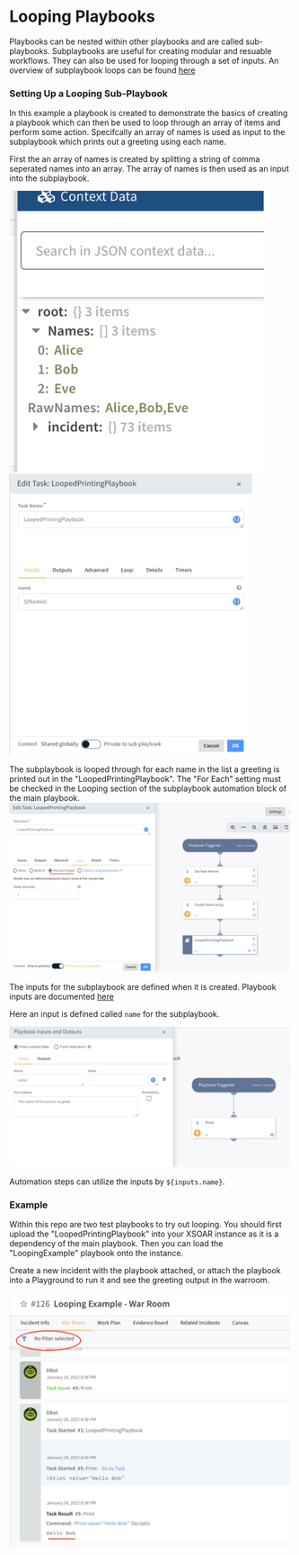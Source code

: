 # Looping Playbooks
Playbooks can be nested within other playbooks and are called sub-playbooks.
Subplaybooks are useful for creating modular and resuable workflows.
They can also be used for looping through a set of inputs.
An overview of subplaybook loops can be found [here](https://docs.paloaltonetworks.com/cortex/cortex-xsoar/6-0/cortex-xsoar-admin/playbooks/configure-a-sub-playbook-loop)

### Setting Up a Looping Sub-Playbook
In this example a playbook is created to demonstrate the basics of creating a playbook which can then be used to loop through an array of items and perform some action.
Specifcally an array of names is used as input to the subplaybook which prints out a greeting using each name.


First the an array of names is created by splitting a string of comma seperated names into an array.
The array of names is then used as an input into the subplaybook.

<img src="imgs/names-context.png" alt="alt text" height="500px">
<img src="imgs/looping-input-to-subplaybook.png" alt="alt text" height="500px">

The subplaybook is looped through for each name in the list a greeting is printed out in the "LoopedPrintingPlaybook".
The "For Each" setting must be checked in the Looping section of the subplaybook automation block of the main playbook.
<img src="imgs/looping-settings.png" alt="alt text" width="500px">

The inputs for the subplaybook are defined when it is created. 
Playbook inputs are documented [here](https://docs.paloaltonetworks.com/cortex/cortex-xsoar/6-0/cortex-xsoar-admin/playbooks/playbook-inputs-and-outputs)


Here an input is defined called `name` for the subplaybook.


<img src="imgs/subplaybook-inputs-defined.png" alt="alt text" width="500px">

Automation steps can utilize the inputs by `${inputs.name}`.

### Example
Within this repo are two test playbooks to try out looping. 
You should first upload the "LoopedPrintingPlaybook" into your XSOAR instance as it is a dependency of the main playbook.
Then you can load the "LoopingExample" playbook onto the instance.

Create a new incident with the playbook attached, or attach the playbook into a Playground to run it and see the greeting output in the warroom.

<img src="imgs/looping-warroom.png" alt="alt text" width="500px">
